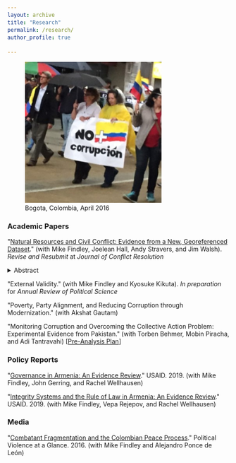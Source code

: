 ```yaml
---
layout: archive
title: "Research"
permalink: /research/
author_profile: true
  
---
```


<figure style="width: 310px" class="align-right">
  <img src="/images/corruption_colombia.jpg" alt="" />
  <figcaption>Bogota, Colombia, April 2016</figcaption>
</figure>

### Academic Papers

"[Natural Resources and Civil Conflict: Evidence from a New, Georeferenced Dataset](https://mikedenly.com/files/DFHSW_Natural_Resources_Civil_Conflict-Evidence_New_Georeferenced_Dataset_May232019.pdf)." (with Mike Findley, Joelean Hall, Andy Stravers, and Jim Walsh). *Revise and Resubmit* at *Journal of Conflict Resolution* <details> <summary>Abstract</summary>
Scholars have long examined the relationship between natural resources and conflict at the country level. More recently, researchers have turned to subnational analyses, using either individual countries or subnational data for a small number of resources in sub-Saharan Africa. We introduce a new sub-national dataset of 192 resources that adds many resource types, locations, countries, and country-specific price data from Africa, the Middle East, Asia, Latin America, and Europe. To demonstrate the value of the new dataset, we examine how conflict incidence varies with the value of the collective set of resources in a given location using world prices. We then introduce new country-specific price data, which is more relevant for conflict dynamics. Since country-specific prices can be endogenous to conflict, we instrument country-specific prices using U.S. and world prices. We find that subnational resource wealth is associated with higher levels of conflict using some specifications, though the results vary widely by data source and world region. Using the instrumental variables strategy lends the strongest support to this positive relationship, but only for African countries. </details>

"External Validity." (with Mike Findley and Kyosuke Kikuta). *In preparation* for *Annual Review of Political Science*

"Poverty, Party Alignment, and Reducing Corruption through Modernization." (with Akshat Gautam)

"Monitoring Corruption and Overcoming the Collective Action Problem: Experimental Evidence from Pakistan." (with Torben Behmer, Mobin Piracha, and Adi Tantravahi) [[Pre-Analysis Plan](https://mikedenly.com//files/DBPT_PAP_Corruption_Pakistan.pdf)]

### Policy Reports 

"[Governance in Armenia: An Evidence Review](https://pdf.usaid.gov/pdf_docs/PA00TNMG.pdf)." USAID. 2019. (with Mike Findley, John Gerring, and Rachel Wellhausen)

"[Integrity Systems and the Rule of Law in Armenia: An Evidence Review](https://pdf.usaid.gov/pdf_docs/PA00TNMJ.pdf)." USAID. 2019. (with Mike Findley, Vepa Rejepov, and Rachel Wellhausen)

### Media

"[Combatant Fragmentation and the Colombian Peace Process](https://politicalviolenceataglance.org/2016/05/09/spoiler-alert-combatant-fragmentation-and-the-colombian-peace-process/)." Political Violence at a Glance. 2016. (with Mike Findley and Alejandro Ponce de León)
